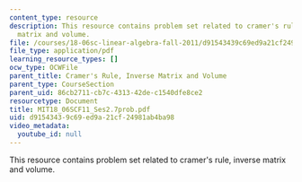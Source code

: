 ```yaml
---
content_type: resource
description: This resource contains problem set related to cramer's rule, inverse
  matrix and volume.
file: /courses/18-06sc-linear-algebra-fall-2011/d91543439c69ed9a21cf24981ab4ba98_MIT18_06SCF11_Ses2.7prob.pdf
file_type: application/pdf
learning_resource_types: []
ocw_type: OCWFile
parent_title: Cramer's Rule, Inverse Matrix and Volume
parent_type: CourseSection
parent_uid: 86cb2711-cb7c-4313-42de-c1540dfe8ce2
resourcetype: Document
title: MIT18_06SCF11_Ses2.7prob.pdf
uid: d9154343-9c69-ed9a-21cf-24981ab4ba98
video_metadata:
  youtube_id: null
---
```

This resource contains problem set related to cramer's rule, inverse matrix and volume.